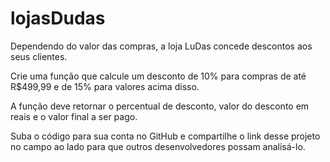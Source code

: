 # lojasDudas
Dependendo do valor das compras, a loja LuDas concede descontos aos seus clientes.

Crie uma função que calcule um desconto de 10% para compras de até R$499,99 e de 15% para valores acima disso.

A função deve retornar o percentual de desconto, valor do desconto em reais e o valor final a ser pago.

Suba o código para sua conta no GitHub e compartilhe o link desse projeto no campo ao lado para que outros desenvolvedores possam analisá-lo.

